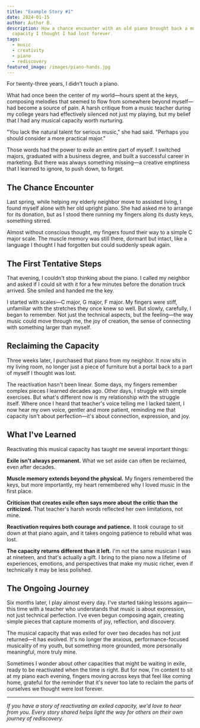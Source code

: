 ```yaml
---
title: "Example Story #1"
date: 2024-01-15
author: Author B.
description: How a chance encounter with an old piano brought back a musical
  capacity I thought I had lost forever.
tags:
  - music
  - creativity
  - piano
  - rediscovery
featured_image: /images/piano-hands.jpg
---
```


For twenty-three years, I didn't touch a piano. 

What had once been the center of my world—hours spent at the keys, composing melodies that seemed to flow from somewhere beyond myself—had become a source of pain. A harsh critique from a music teacher during my college years had effectively silenced not just my playing, but my belief that I had any musical capacity worth nurturing.

"You lack the natural talent for serious music," she had said. "Perhaps you should consider a more practical major."

Those words had the power to exile an entire part of myself. I switched majors, graduated with a business degree, and built a successful career in marketing. But there was always something missing—a creative emptiness that I learned to ignore, to push down, to forget.

## The Chance Encounter

Last spring, while helping my elderly neighbor move to assisted living, I found myself alone with her old upright piano. She had asked me to arrange for its donation, but as I stood there running my fingers along its dusty keys, something stirred.

Almost without conscious thought, my fingers found their way to a simple C major scale. The muscle memory was still there, dormant but intact, like a language I thought I had forgotten but could suddenly speak again.

## The First Tentative Steps

That evening, I couldn't stop thinking about the piano. I called my neighbor and asked if I could sit with it for a few minutes before the donation truck arrived. She smiled and handed me the key.

I started with scales—C major, G major, F major. My fingers were stiff, unfamiliar with the stretches they once knew so well. But slowly, carefully, I began to remember. Not just the technical aspects, but the feeling—the way music could move through me, the joy of creation, the sense of connecting with something larger than myself.

## Reclaiming the Capacity

Three weeks later, I purchased that piano from my neighbor. It now sits in my living room, no longer just a piece of furniture but a portal back to a part of myself I thought was lost.

The reactivation hasn't been linear. Some days, my fingers remember complex pieces I learned decades ago. Other days, I struggle with simple exercises. But what's different now is my relationship with the struggle itself. Where once I heard that teacher's voice telling me I lacked talent, I now hear my own voice, gentler and more patient, reminding me that capacity isn't about perfection—it's about connection, expression, and joy.

## What I've Learned

Reactivating this musical capacity has taught me several important things:

**Exile isn't always permanent.** What we set aside can often be reclaimed, even after decades.

**Muscle memory extends beyond the physical.** My fingers remembered the keys, but more importantly, my heart remembered why I loved music in the first place.

**Criticism that creates exile often says more about the critic than the criticized.** That teacher's harsh words reflected her own limitations, not mine.

**Reactivation requires both courage and patience.** It took courage to sit down at that piano again, and it takes ongoing patience to rebuild what was lost.

**The capacity returns different than it left.** I'm not the same musician I was at nineteen, and that's actually a gift. I bring to the piano now a lifetime of experiences, emotions, and perspectives that make my music richer, even if technically it may be less polished.

## The Ongoing Journey

Six months later, I play almost every day. I've started taking lessons again—this time with a teacher who understands that music is about expression, not just technical perfection. I've even begun composing again, creating simple pieces that capture moments of joy, reflection, and discovery.

The musical capacity that was exiled for over two decades has not just returned—it has evolved. It's no longer the anxious, performance-focused musicality of my youth, but something more grounded, more personally meaningful, more truly mine.

Sometimes I wonder about other capacities that might be waiting in exile, ready to be reactivated when the time is right. But for now, I'm content to sit at my piano each evening, fingers moving across keys that feel like coming home, grateful for the reminder that it's never too late to reclaim the parts of ourselves we thought were lost forever.

---

*If you have a story of reactivating an exiled capacity, we'd love to hear from you. Every story shared helps light the way for others on their own journey of rediscovery.*
